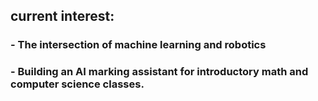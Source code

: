 ## current interest:
### - The intersection of machine learning and robotics
### - Building an AI marking assistant for introductory math and computer science classes.
